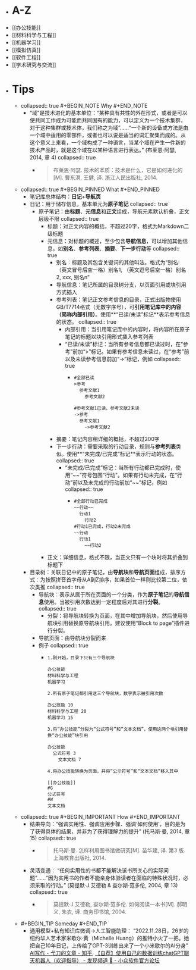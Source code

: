 - # A-Z
- [[办公技能]]
- [[材料科学与工程]]
- [[机器学习]]
- [[模拟仿真]]
- [[软件工程]]
- [[学术研究与交流]]
- # Tips
	- collapsed:: true
	  #+BEGIN_NOTE
	  Why
	  #+END_NOTE
		- “域”是技术进化的基本单位：“某种具有共性的外在形式，或者是可以使共同工作成为可能而共同固有的能力，可以定义为一个技术集群，对于这种集群或技术体，我们称之为域”……“一个新的设备或方法是由一个域中适用的零部件，或者也可以说是适当的词汇聚集而成的。从这个意义上来看，一个域构成了一种语言，当某个域在产生一件新的技术产品时，就是这个域在以某种语言进行表达。” (布莱恩·阿瑟, 2014, 章 4)
		  collapsed:: true
			- > 布莱恩·阿瑟. 技术的本质：技术是什么，它是如何进化的[M]. 曹东溟, 王健, 译. 浙江人民出版社, 2014.
	- collapsed:: true
	  #+BEGIN_PINNED
	  What
	  #+END_PINNED
		- 笔记库总体结构：**日记**+**导航页**
		- 日记：用于储存信息，基本单元为**原子笔记**
		  collapsed:: true
			- 原子笔记：由**标题**、**元信息**和**正文**组成，导航元素默认折叠，正文层级不限
			  collapsed:: true
				- 标题：对正文内容的概括，不超过20字，格式为Markdown二级标题
				- 元信息：对标题的概述，至少包含**导航信息**，可以增加其他信息，如**别名**、**参考列表**、**摘要**、**下一步行动**等
				  collapsed:: true
					- 别名：标题及其包含关键词的其他叫法。格式为“别名: （英文冒号后空一格）别名1, （英文逗号后空一格）别名2, xxx, 别名n”
					- 导航信息：笔记所属的目录树分支，以页面引用或块引用方式插入
					- 参考列表：笔记正文参考信息的目录，正式出版物使用GB/T7714格式（无数字序号），可**引用笔记库中的内容（简称内部引用）**。使用**“已读/未读”标记**表示参考信息的状态。
					  collapsed:: true
						- 内部引用：当引用笔记库中的内容时，将内容所在原子笔记的标题以块引用形式插入参考列表
						- “已读/未读”标记：当所有参考信息都已读过时，在“参考”前加“>”标记。如果有参考信息未读过，在“参考”前以及未读参考信息前加“->”标记，例如
						  collapsed:: true
							- ``` 
							  #全部已读
							  >参考
							  	参考文献1
							      参考文献2
							  
							  #参考文献1已读，参考文献2未读    
							  ->参考
							  	参考文献1
							      ->参考文献2
							  ```
					- 摘要：笔记内容稍详细的概括，不超过200字
					- 下一步行动：需要采取的行动目录，规则与**参考列表**类似。使用**“未完成/已完成”标记**表示行动的状态。
					  collapsed:: true
						- “未完成/已完成”标记：当所有行动都已完成时，使用“~~”符号包围“行动”。如果有行动未完成，在“行动”前以及未完成的行动前加“\~\~”标记，例如
						  collapsed:: true
							- ``` 
							  #全部行动已完成
							  ~~行动~~
							  	行动1
							      行动2
							  #行动1已完成，行动2未完成
							  ~~行动
							  	行动1
							      ~~行动2
							  ```
				- 正文：详细信息，格式不限，当正文只有一个块时将其折叠到标题下
		- 目录树：关联日记中的原子笔记，由**导航块**和**导航页面**组成，排序方式：为按照拼音首字母从A到Z排序，如果首位一样则比较第二位，依次类推
		  collapsed:: true
			- 导航块：表示从属于所在页面的一个分类，作为**原子笔记**的**导航信息**使用。当被引用次数达到一定程度后对其进行**分裂**。
			  collapsed:: true
				- 分裂：将导航块转换为页面，在其中增加导航块，然后使用导航块引用替换原导航块引用。建议使用“Block to page”插件进行分裂。
			- 导航页面：由导航块分裂而来
			- 例子
			  collapsed:: true
				- ``` 
				  1.刚开始，目录下只有三个导航块
				  
				  办公技能
				  材料科学与工程
				  机器学习
				  
				  2.所有原子笔记都引用这三个导航块，数字表示被引用次数
				  
				  办公技能 10
				  材料科学与工程 20
				  机器学习 15
				  
				  3.将“办公技能”分裂为“公式符号”和“文本文档”，使用这两个块引用替换“办公技能”块引用
				  
				  办公技能
				  	公式符号 3
				      文本文档 7
				  
				  4.将办公技能转换为页面，并将“公示符号”和“文本文档”移入其中
				  
				  [[办公技能]]
				  #G
				  公式符号
				  #W
				  文本文档
				  ```
	- collapsed:: true
	  #+BEGIN_IMPORTANT
	  How
	  #+END_IMPORTANT
		- 结果导向：“强调实用性、强调应用步骤、强调‘如何使用’，目的是为了获得具体的结果，并非为了获得理解力的提升” (托马斯·曼, 2014, 章 15)
		  collapsed:: true
			- >托马斯·曼. 怎样利用图书馆做研究[M]. 苗华建, 译. 第3 版. 上海教育出版社, 2014.
		- 灵活变通： “任何实用性的书都不能解决该书所关心的实际问题”……“因为实用书的作者不能亲身体验读者在面临的特殊状况时，必须采取的行动。” (莫提默·J.艾德勒 & 查尔斯·范多伦, 2004, 章 13)
		  collapsed:: true
			- >莫提默·J.艾德勒, 查尔斯·范多伦. 如何阅读一本书[M]. 郝明义, 朱衣, 译. 商务印书馆, 2004.
	- #+BEGIN_TIP
	  Someday
	  #+END_TIP
		- 通用模型+私有知识库微调->人工智能助理： “2022.11.28日，26岁的纽约华人艺术家米歇尔·黄（Michelle Huang）的推特小火了一把。她把自己10年日记，上传给了GPT-3训练出来了一个小米歇尔的AI分身” [AI写作 - 弋刀的文章 - 知乎](https://zhuanlan.zhihu.com/p/589633422), [【自荐】使用自己的数据训练chatGPT聊天机器人（欢迎指导） - 发现频道 🔎 - 小众软件官方论坛](https://meta.appinn.net/t/topic/42209)